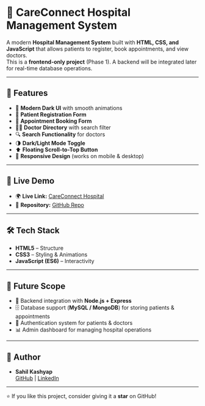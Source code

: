 # 🏥 CareConnect Hospital Management System

A modern **Hospital Management System** built with **HTML, CSS, and JavaScript** that allows patients to register, book appointments, and view doctors.  
This is a **frontend-only project** (Phase 1). A backend will be integrated later for real-time database operations.

---

## 🌟 Features

- 🎨 **Modern Dark UI** with smooth animations  
- 📝 **Patient Registration Form**  
- 📅 **Appointment Booking Form**  
- 👨‍⚕️ **Doctor Directory** with search filter  
- 🔍 **Search Functionality** for doctors  
- 🌗 **Dark/Light Mode Toggle**  
- ⬆️ **Floating Scroll-to-Top Button**  
- 📱 **Responsive Design** (works on mobile & desktop)

---

## 🚀 Live Demo

- 🌍 **Live Link:** [CareConnect Hospital](https://hospital-management-system-pi-wine.vercel.app)  
- 📂 **Repository:** [GitHub Repo](https://github.com/Ghostfreaksgeek/hospital-management-system)

---

## 🛠️ Tech Stack

- **HTML5** – Structure  
- **CSS3** – Styling & Animations  
- **JavaScript (ES6)** – Interactivity  

---

## 🔮 Future Scope

- 💾 Backend integration with **Node.js + Express**  
- 🗄️ Database support (**MySQL / MongoDB**) for storing patients & appointments  
- 🔐 Authentication system for patients & doctors  
- 📊 Admin dashboard for managing hospital operations  

---

## 👤 Author

- **Sahil Kashyap**  
  [GitHub](https://github.com/Ghostfreaksgeek) | [LinkedIn](#)

---

⭐ If you like this project, consider giving it a **star** on GitHub!
